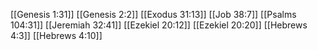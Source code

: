 [[Genesis 1:31]]
[[Genesis 2:2]]
[[Exodus 31:13]]
[[Job 38:7]]
[[Psalms 104:31]]
[[Jeremiah 32:41]]
[[Ezekiel 20:12]]
[[Ezekiel 20:20]]
[[Hebrews 4:3]]
[[Hebrews 4:10]]
